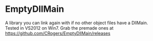 EmptyDllMain
============

A library you can link again with if no other object files have a DllMain. Tested in VS2012 on Win7. Grab the premade ones at https://github.com/CRogers/EmptyDllMain/releases
